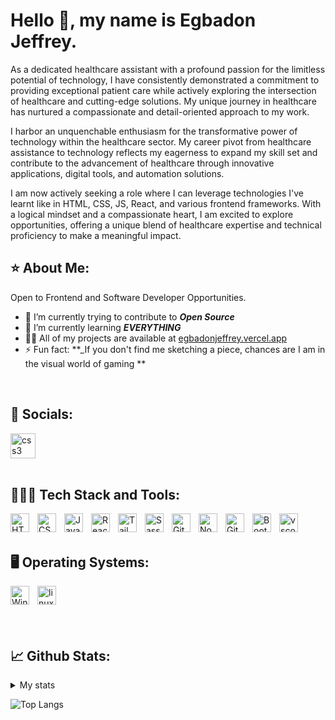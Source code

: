 <h1 align="left">Hello 👋, my name is Egbadon Jeffrey.</h1>

<p align="left">As a dedicated healthcare assistant with a profound passion for the limitless potential of technology, I have consistently demonstrated a commitment to providing exceptional patient care while actively exploring the intersection of healthcare and cutting-edge solutions. My unique journey in healthcare has nurtured a compassionate and detail-oriented approach to my work.
</p>

<p>
I harbor an unquenchable enthusiasm for the transformative power of technology within the healthcare sector. My career pivot from healthcare assistance to technology reflects my eagerness to expand my skill set and contribute to the advancement of healthcare through innovative applications, digital tools, and automation solutions.
</p>

<p>
I am now actively seeking a role where I can leverage technologies I've learnt like in HTML, CSS, JS, React, and various frontend frameworks.
With a logical mindset and a compassionate heart, I am excited to explore opportunities, offering a unique blend of healthcare expertise and technical proficiency to make a meaningful impact.</p>

<h2 align="left">⭐ About Me:</h2>
<p>Open to Frontend and Software Developer Opportunities.</p>

- 🔭 I’m currently trying to contribute to **_Open Source_**
- 🌱 I’m currently learning **_EVERYTHING_**
- 👨‍💻 All of my projects are available at [egbadonjeffrey.vercel.app](egbadonjeffrey.vercel.app)
- ⚡ Fun fact: **_If you don't find me sketching a piece, chances are I am in the visual world of gaming **

<br>
<h2 align="left">📱 Socials:</h2>
<!-- <a href="https://twitter.com/egbadon_jeffrey" target="_blank" rel="noreferrer"> <img src="https://img.icons8.com/?size=512&id=13963&format=png" alt="css3" width="40" height="40"/> </a> -->
<a href="https://www.linkedin.com/in/egbadonjeffrey/" target="_blank" rel="noreferrer"> <img src="https://img.icons8.com/?size=512&id=xuvGCOXi8Wyg&format=png" alt="css3" width="40" height="40"/> </a>
<!-- <a href="https://www.instagram.com/egbadon_jeffrey/" target="_blank" rel="noreferrer"> <img src="https://img.icons8.com/?size=512&id=Xy10Jcu1L2Su&format=png" alt="css3" width="40" height="40"/> </a> -->
<!-- <a href="https://codepen.io/utbaz" target="_blank" rel="noreferrer"> <img src="https://img.icons8.com/?size=512&id=b7dom23p2ynU&format=png" alt="css3" width="40" height="40"/> </a> -->
<!-- <a href="https://dev.to/uzafar90" target="_blank" rel="noreferrer"> <img src="https://dev-to-uploads.s3.amazonaws.com/uploads/logos/resized_logo_UQww2soKuUsjaOGNB38o.png" alt="css3" width="40" height="40"/> </a> -->
<br>

<br>
<h2 align="left">👨🏻‍💻 Tech Stack and Tools:</h2>
<img align="left" alt="HTML" width="30px" style="padding-right:10px;" src="https://cdn.jsdelivr.net/gh/devicons/devicon/icons/html5/html5-plain.svg" />
<img align="left" alt="CSS" width="30px" style="padding-right:10px;" src="https://cdn.jsdelivr.net/gh/devicons/devicon/icons/css3/css3-plain.svg" />
<img align="left" alt="JavaScript" width="30px" style="padding-right:10px;" src="https://cdn.jsdelivr.net/gh/devicons/devicon/icons/javascript/javascript-plain.svg" />
<img align="left" alt="React" width="30px" style="padding-right:10px;" src="https://cdn.jsdelivr.net/gh/devicons/devicon/icons/react/react-original.svg" />
<img align="left" alt="TailwindCSS" width="30px" style="padding-right:10px;" src="https://cdn.jsdelivr.net/gh/devicons/devicon/icons/tailwindcss/tailwindcss-plain.svg" />
<img align="left" alt="Sass" width="30px" style="padding-right:10px;" src="https://cdn.jsdelivr.net/gh/devicons/devicon/icons/sass/sass-original.svg" />
<img align="left" alt="Git" width="30px" style="padding-right:10px;" src="https://cdn.jsdelivr.net/gh/devicons/devicon/icons/git/git-original.svg" />
<img align="left" alt="NodeJS" width="30px" style="padding-right:10px;" src="https://cdn.jsdelivr.net/gh/devicons/devicon/icons/nodejs/nodejs-original.svg" />
<!-- <img align="left" alt="Python" width="30px" style="padding-right:10px;" src="https://cdn.jsdelivr.net/gh/devicons/devicon/icons/python/python-plain.svg" /> -->
<img align="left" alt="GitHub" width="30px" style="padding-right:10px;" src="https://cdn.jsdelivr.net/gh/devicons/devicon/icons/github/github-original.svg" />
<img align="left" alt="Bootstrap" width="30px" style="padding-right:10px;" src="https://cdn.jsdelivr.net/gh/devicons/devicon/icons/bootstrap/bootstrap-original.svg" />
<img align="left" alt="vscode" width="30px" style="padding-right:10px;" src="https://cdn.jsdelivr.net/gh/devicons/devicon/icons/vscode/vscode-original.svg" />
<br>

<br>
<h2 align="left">🖥️ Operating Systems:</h2>
<!-- <img align="left" alt="Apple" width="30px" style="padding-right:10px;" src="https://cdn.jsdelivr.net/gh/devicons/devicon/icons/apple/apple-original.svg" /> -->
<img align="left" alt="Windows" width="30px" style="padding-right:10px;" src="https://cdn.jsdelivr.net/gh/devicons/devicon/icons/windows8/windows8-original.svg" />
<img align="left" alt="linux" width="30px" style="padding-right:10px;" src="https://cdn.jsdelivr.net/gh/devicons/devicon/icons/linux/linux-original.svg" />
<br>

<br>
<!-- <h2 align="left">📜 Certifications:</h2> -->
<!-- <a href="https://www.hackerrank.com/certificates/451443d6d5f8"><img width="200px" src="https://github.com/Uzafar90/uzafar90/blob/main/JavaScript(basic).png"/></a> -->
<!-- <a href="https://www.hackerrank.com/certificates/451443d6d5f8"><img width="200px" src="https://github.com/Uzafar90/uzafar90/blob/main/JavaScript(Intermediate).png"/></a> -->
<!-- <a href="https://www.hackerrank.com/certificates/c14b56ea4580"><img width="200px" src="https://github.com/Uzafar90/uzafar90/blob/main/react(basic).png"/></a> -->
<br>

<br>
<h2 align="left">📈 Github Stats:</h2>

<details>
<summary>My stats</summary>
  
![Jeffrey's GitHub stats](https://github-readme-stats.vercel.app/api?username=egbadonjeffrey&show_icons=true&theme=radical)
[![GitHub Streak](https://streak-stats.demolab.com/?user=egbadonjeffrey&theme=radical)](https://git.io/streak-stats)
</details>



![Top Langs](https://github-readme-stats.vercel.app/api/top-langs/?username=egbadonjeffrey&layout=compact&theme=radical)
